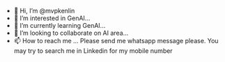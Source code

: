 - 👋 Hi, I’m @mvpkenlin
- 👀 I’m interested in GenAI...
- 🌱 I’m currently learning GenAI...
- 💞️ I’m looking to collaborate on AI area...
- 📫 How to reach me ... Please send me whatsapp message please. You may try to search me in Linkedin for my mobile number

<!---
mvpkenlin/mvpkenlin is a ✨ special ✨ repository because its `README.md` (this file) appears on your GitHub profile.
You can click the Preview link to take a look at your changes.
--->
